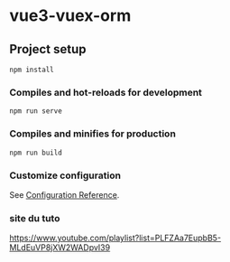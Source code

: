 # vue3-vuex-orm

## Project setup
```
npm install
```

### Compiles and hot-reloads for development
```
npm run serve
```

### Compiles and minifies for production
```
npm run build
```

### Customize configuration
See [Configuration Reference](https://cli.vuejs.org/config/).


### site du tuto
https://www.youtube.com/playlist?list=PLFZAa7EupbB5-MLdEuVP8jXW2WADpvI39

